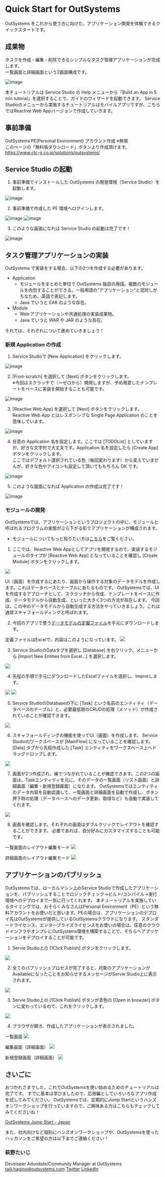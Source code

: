 # Quick Start for OutSystems 

OutSystems をこれから使う方に向けた、アプリケーション開発を体験できるクイックスタートです。

## 成果物
タスクを作成・編集・削除できるシンプルなタスク管理アプリケーションが完成します。<br/>
一覧画面と詳細画面という2画面構成です。

![image](https://github.com/katajunn/OutSystems/assets/120441205/fdfc839c-bc6f-428b-8fc9-aaf79fced506)

本チュートリアルは Service Studio の Help メニューから「Build an App in 5 min tutorial」を選択することで、ガイドのウィザードを起動できます。
Service Studioのメニューから実施するチュートリアルはモバイルアプリですが、こちらではReactive Web Appバージョンで作成していきます。

## 事前準備
OutSystems PE(Personal Environment) アカウント作成 ※無償<br/>
このページの「無料版ダウンロード」ボタンより作成頂けます。
https://www.ctc-g.co.jp/solutions/outsystems/

## Service Studio の起動
1. 事前準備でインストールした OutSystems の開発環境（Service Studio）を起動します。

![image](https://github.com/katajunn/OutSystems/assets/120441205/dadad98f-7c12-4584-b9e7-268d1a73834b)

2. 事前準備で作成した PE 環境へログインします。

![image](https://github.com/katajunn/OutSystems/assets/120441205/240a57c5-ab1f-416b-b3c3-eac9f3469f7d)
![image](https://github.com/katajunn/OutSystems/assets/120441205/6af8ac62-f8b9-4554-bed0-7c0d9e6dae07)

3. このような画面になれば Service Studio の起動は完了です！

![image](https://github.com/katajunn/OutSystems/assets/120441205/1b6c2bbe-9a10-42a7-8f64-ca7f8b5ce06b)

## タスク管理アプリケーションの実装

OutSystems で実装をする場合、以下の2つを作成する必要があります。
* Application
  * モジュールをまとめた単位で OutSystems 独自の用語。複数のモジュールを内包することができる。一般用語の"アプリケーション"と混同しがちなため、英語で表記します。
  * Java でいうと EAR のような存在。
* Module
  * Web アプリケーションや共通処理の実装成果物。
  * Java でいうと WAR や JAR のような存在。

それでは、それぞれについて進めていきましょう！

### 新規 Application の作成

1. Service Studioで [New Application] をクリックします。

![image](https://github.com/katajunn/OutSystems/assets/120441205/1dec0788-359e-49ea-87ce-43d276783f64)

2. [From scratch] を選択して [Next] ボタンをクリックします。<br/>
※今回はスクラッチで（＝ゼロから）開発しますが、予め用意したテンプレートをベースに実装を開始することも可能です。

![image](https://github.com/katajunn/OutSystems/assets/120441205/fb291814-d8e6-44d4-b137-8e0a8d7b3b29)

3. [Reactive Web App] を選択して [Next] ボタンをクリックします。<br/>
Reactive Web App とはレスポンシブな Single Page Application のことを意味しています。

![image](https://github.com/katajunn/OutSystems/assets/120441205/cdb70ec2-ab99-43f8-a045-8aab43a4d87b)

4. 任意の Application 名を設定します。ここでは [TODOList] としていますが、好きな文字列で大丈夫です。Application 名を設定したら [Create App] ボタンをクリックします。<br/>
ここではデフォルト選択されている色（毎回変わります）から変えていませんが、好きな色やアイコンも設定して頂いてももちろん OK です。

![image](https://github.com/katajunn/OutSystems/assets/120441205/aaf1d276-9b70-41c1-9a0a-0b23212ecba8)

5. このような画面になれば Application の作成は完了です！

![image](https://github.com/katajunn/OutSystems/assets/120441205/a9e24e08-2ab1-4e98-8b90-2c5d137e688b)

### モジュールの開発

OutSystemsでは、アプリケーションというプロジェクトの中に、モジュールと呼ばれるプログラムの実態がぶら下がる形でアプリケーションが構成されます。

* モジュールについてもっと知りたい方は[こちら](https://success.outsystems.com/ja-jp/Documentation/11/Developing_an_Application)をご覧ください。

1. ここでは、Reactive Web Appとしてアプリを開発するので、実装するモジュールのタイプが [Reactive Web App] となっていることを確認し [Create Module] ボタンをクリックします。

![](./images/009.png)

UI（画面）を作成するにあたり、画面から操作する対象のデータモデルを作成します。これはデータベースとテーブルにあたるものです。
OutSystemsでは、UIを作成するアプローチとして、スクラッチから作成、テンプレートをベースに作成、データモデルから自動生成、といった大きく3つの方法が存在します。
今回は、この中のデータモデルから自動生成する方法をやっていきましょう。これは通常スキャフォールディングと呼ばれます。

2. 今回のアプリで使う[データモデルの定義ファイル](./resources/TutorialResource.xlsx)を手元にダウンロードします。

定義ファイルはExcelで、内容はこのようになっています。
![](./images/010.png)

3. Service StudioのDataタブを選択し [Database] を右クリック、メニューから [Import New Entities from Excel...] を選択します。

![](./images/011.png)

4. 先程の手順で手元にダウンロードしたExcelファイルを選択し、Improtします。

![](./images/012.png)
![](./images/013.png)

5. Service StudioのDatabaseの下に [Task] という名前のエンティティ（データベースのテーブル）と、必要最低限のCRUDの処理（メソッド）が作成されていることが確認できます。

![](./images/014.png)

6. スキャフォールディングの機能を使ってUI（画面）を作成します。 Service Studioのワークスペースが [MainFlow] になっていることを確認します。 [Data] タブから先程作成した [Task] エンティティをワークスペース上へドラッグドロップします。

![](./images/015.png)

7. 画面が2つ作成され、線でつながれていることが確認できます。この2つの画面は、Taskエンティティを元に、そのデータの一覧画面（リスト画面）と詳細画面（編集・新規登録画面）になります。 OutSystemsではエンティティのデータ内容を自動認識して、一覧画面と詳細画面を自動で作成し、ボタン押下時の処理（データベースへのデータ更新、取得など）も自動で実装してくれます。

![](./images/016.png)

8. 画面を確認します。それぞれの画面はダブルクリックでレイアウトを確認することができます。 必要であれば、自分好みにカスタマイズすることも可能です。

一覧画面のレイアウト編集モード
![](./images/017.png)

詳細画面のレイアウト編集モード
![](./images/018.png)

## アプリケーションのパブリッシュ

OutSystemsでは、ローカルマシン上のService Studioで作成したアプリケーションを、パブリッシュすることでロジックチェック→ビルド/コンパイル→実行環境へのデプロイまで一気に行ってくれます。
本チュートリアルを実施しているタイミングでは、おそらくみなさんはPersonal Environment（PE）という無料アカウントをお使いだと思います。PEの場合は、アプリケーションのデプロイ先はOutSystemsが提供しているOutSystemsクラウドになります。
スタンダードライセンス、エンタープライズライセンスをお使いの場合は、任意のクラウドインフラやオンプレにOutSystems環境を構築することで、そちらへアプリケーションをデプロイすることが可能です。

1. Servie Studio上の [1Click Publish] ボタンをクリックします。

![](./images/019.png)

2. 全てのパブリッシュプロセスが完了すると、対象のアプリケーションがAvailableになったことをお知らせするメッセージがServie Studio上に表示されます。

![](./images/020.png)

3. Servie Studio上の [1Click Publish] ボタンが青色の [Open in browzer] ボタンに変わっているので、これをクリックします。

![](./images/021.png)

4. ブラウザが開き、作成したアプリケーションが表示されました。

一覧画面
![](./images/022.png)

編集画面（詳細画面）
![](./images/023.png)

新規登録画面（詳細画面）
![](./images/024.png)

## さいごに
おつかれさまでした。これでOutSystemsを使い始めるためのチュートリアルは完了です。 すでに基本は学びましたので、応用編としていろいろなアプリ作成を試してみてください。
OutSystemsでは、定期的にJump Startというハンズオンワークショップを行っていますので、ご興味ある方はこちらもチェックしてみてくださいね！

[OutSystems Jump Start - Japan](https://www.outsystems.com/ja-jp/events/jump-start/apac/japan/)


また、社内向けなど個別にハンズオンワークショップや、OutSystemsを使ったハッカソンをご希望の方は以下までご連絡ください！

### 萩野たいじ
Developer Advodate/Community Manager at OutSystems
taiji.hagino@outsystems.com
[Twitter](https://twitter.com/taiponrock)
[LinkedIn](https://www.linkedin.com/in/taiponrock/)
